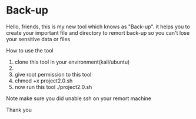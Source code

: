 # Back-up
Hello, friends, this is my new tool which knows as "Back-up". it helps you to create your important file and directory to remort  back-up so you can't lose your sensitive data or files

How to use the tool

1. clone this tool in your environment(kali/ubuntu)
2. 
3. give root permission to this tool
4. chmod +x project2.0.sh
5. now run this tool ./project2.0.sh

Note
make sure you did unable ssh on your remort machine

Thank you

